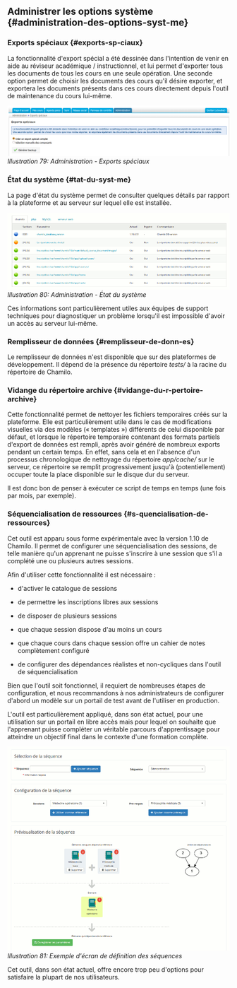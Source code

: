 ## Administrer les options système {#administration-des-options-syst-me}

### Exports spéciaux {#exports-sp-ciaux}

La fonctionnalité d'export spécial a été dessinée dans l'intention de venir en aide au réviseur académique / instructionnel, et lui permet d'exporter tous les documents de tous les cours en une seule opération. Une seconde option permet de choisir les documents des cours qu'il désire exporter, et exportera les documents présents dans ces cours directement depuis l'outil de maintenance du cours lui-même.

![](../assets/export-speciaux.png)*Illustration 79: Administration - Exports spéciaux*

### État du système {#tat-du-syst-me}

La page d'état du système permet de consulter quelques détails par rapport à la plateforme et au serveur sur lequel elle est installée.

![](../assets/image33.png)*Illustration 80: Administration - État du système*

Ces informations sont particulièrement utiles aux équipes de support techniques pour diagnostiquer un problème lorsqu'il est impossible d'avoir un accès au serveur lui-même.

### Remplisseur de données {#remplisseur-de-donn-es}

Le remplisseur de données n'est disponible que sur des plateformes de développement. Il dépend de la présence du répertoire _tests/_ à la racine du répertoire de Chamilo.

### Vidange du répertoire archive {#vidange-du-r-pertoire-archive}

Cette fonctionnalité permet de nettoyer les fichiers temporaires créés sur la plateforme. Elle est particulièrement utile dans le cas de modifications visuelles via des modèles \(« templates »\) différents de celui disponible par défaut, et lorsque le répertoire temporaire contenant des formats partiels d'export de données est rempli, après avoir généré de nombreux exports pendant un certain temps. En effet, sans cela et en l'absence d'un processus chronologique de nettoyage du répertoire _app/cache/_ sur le serveur, ce répertoire se remplit progressivement jusqu'à \(potentiellement\) occuper toute la place disponible sur le disque dur du serveur.

Il est donc bon de penser à exécuter ce script de temps en temps \(une fois par mois, par exemple\).

### Séquencialisation de ressources {#s-quencialisation-de-ressources}

Cet outil est apparu sous forme expérimentale avec la version 1.10 de Chamilo. Il permet de configurer une séquencialisation des sessions, de telle manière qu'un apprenant ne puisse s'inscrire à une session que s'il a complété une ou plusieurs autres sessions.

Afin d'utiliser cette fonctionnalité il est nécessaire :

* d'activer le catalogue de sessions

* de permettre les inscriptions libres aux sessions

* de disposer de plusieurs sessions

* que chaque session dispose d'au moins un cours

* que chaque cours dans chaque session offre un cahier de notes complètement configuré

* de configurer des dépendances réalistes et non-cycliques dans l'outil de séquencialisation

Bien que l'outil soit fonctionnel, il requiert de nombreuses étapes de configuration, et nous recommandons à nos administrateurs de configurer d'abord un modèle sur un portail de test avant de l'utiliser en production.

L'outil est particulièrement appliqué, dans son état actuel, pour une utilisation sur un portail en libre accès mais pour lequel on souhaite que l'apprenant puisse compléter un véritable parcours d'apprentissage pour atteindre un objectif final dans le contexte d'une formation complète.

![](../assets/image34.png)*Illustration 81: Exemple d'écran de définition des séquences*

Cet outil, dans son état actuel, offre encore trop peu d'options pour satisfaire la plupart de nos utilisateurs.


